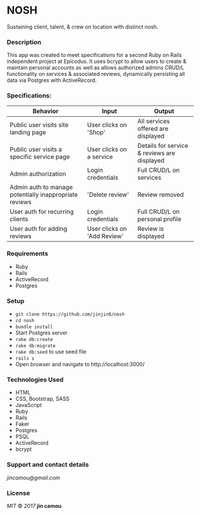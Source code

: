 # NOSH
Sustaining client, talent, & crew on location with distinct nosh.

### Description
This app was created to meet specifications for a second Ruby on Rails independent project at Epicodus. It uses bcrypt to allow users to create & maintain personal accounts as well as allows authorized admins CRUD/L functionality on services & associated reviews, dynamically persisting all data via Postgres with ActiveRecord.

### Specifications:

| Behavior | Input | Output |
|----------|-------|--------|
| Public user visits site landing page | User clicks on 'Shop' | All services offered are displayed |
| Public user visits a specific service page | User clicks on a service | Details for service & reviews are displayed |
| Admin authorization | Login credentials | Full CRUD/L on services |
| Admin auth to manage potentially inappropriate reviews | 'Delete review' | Review removed |
| User auth for recurring clients | Login credentials | Full CRUD/L on personal profile |
| User auth for adding reviews | User clicks on 'Add Review' | Review is displayed |


### Requirements
  * Ruby
  * Rails
  * ActiveRecord
  * Postgres

### Setup

  * `git clone https://github.com/jinjin8/nosh`
  * `cd nosh`
  * `bundle install`
  * Start Postgres server
  * `rake db:create`
  * `rake db:migrate`
  * `rake db:seed` to use seed file
  * `rails s`
  * Open browser and navigate to http://localhost:3000/

### Technologies Used
  * HTML
  * CSS, Bootstrap, SASS
  * JavaScript
  * Ruby
  * Rails
  * Faker
  * Postgres
  * PSQL
  * ActiveRecord
  * bcrypt

### Support and contact details
  _jincamou@gmail.com_

### License
  _MIT_ &copy; _2017_ **jin camou**
